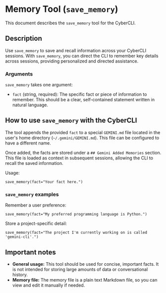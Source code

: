 # Memory Tool (`save_memory`)

This document describes the `save_memory` tool for the CyberCLI.

## Description

Use `save_memory` to save and recall information across your CyberCLI sessions. With `save_memory`, you can direct the CLI to remember key details across sessions, providing personalized and directed assistance.

### Arguments

`save_memory` takes one argument:

- `fact` (string, required): The specific fact or piece of information to remember. This should be a clear, self-contained statement written in natural language.

## How to use `save_memory` with the CyberCLI

The tool appends the provided `fact` to a special `GEMINI.md` file located in the user's home directory (`~/.gemini/GEMINI.md`). This file can be configured to have a different name.

Once added, the facts are stored under a `## Gemini Added Memories` section. This file is loaded as context in subsequent sessions, allowing the CLI to recall the saved information.

Usage:

```
save_memory(fact="Your fact here.")
```

### `save_memory` examples

Remember a user preference:

```
save_memory(fact="My preferred programming language is Python.")
```

Store a project-specific detail:

```
save_memory(fact="The project I'm currently working on is called 'gemini-cli'.")
```

## Important notes

- **General usage:** This tool should be used for concise, important facts. It is not intended for storing large amounts of data or conversational history.
- **Memory file:** The memory file is a plain text Markdown file, so you can view and edit it manually if needed.
